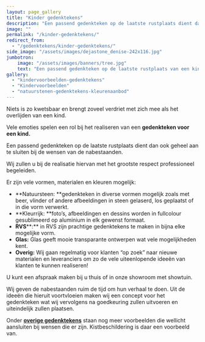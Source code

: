 ```yaml
---
layout: page_gallery
title: "Kinder gedenktekens"
description: "Een passend gedenkteken op de laatste rustplaats dient dan ook geheel aan te sluiten bij de wensen van de nabestaanden."
image: ""
permalink: "/kinder-gedenktekens/"
redirect_from:
  - "/gedenktekens/kinder-gedenktekens/"
side_image: "/assets/images/dejastone_denise-242x116.jpg"
jumbotron:
    image: "/assets/images/banners/tree.jpg"
    text: "Een passend gedenkteken op de laatste rustplaats van een kind dient geheel aan te sluiten bij de wensen van de nabestaanden."
gallery: 
  - "kindervoorbeelden-gedenktekens"
  - "Kindervoorbeelden"   
  - "natuurstenen-gedenktekens-kleurenaanbod"
---
```

Niets is zo kwetsbaar en brengt zoveel verdriet met zich mee als het overlijden van een kind.

Vele emoties spelen een rol bij het realiseren van een **gedenkteken voor een kind.**

Een passend gedenkteken op de laatste rustplaats dient dan ook geheel aan te sluiten bij de wensen van de nabestaanden.

Wij zullen u bij de realisatie hiervan met het grootste respect professioneel begeleiden.

Er zijn vele vormen, materialen en kleuren mogelijk:

*   **Natuursteen: **gedenkteken in diverse vormen mogelijk zoals met beer, vlinder of andere afbeeldingen in steen gelaserd, los geplaatst of in die vorm verwerkt.
*   **Kleurrijk: **foto’s, afbeeldingen en dessins worden in fullcolour gesublimeerd op aluminium in elk gewenst formaat.
*   **RVS****:** in RVS zijn prachtige gedenktekens te maken in bijna elke mogelijke vorm.
*   **Glas:** Glas geeft mooie transparante ontwerpen wat vele mogelijkheden kent.
*   **Overig:** Wij gaan regelmatig voor klanten “op zoek” naar nieuwe materialen en leveranciers om zo de vele uiteenlopende ideeën van klanten te kunnen realiseren!

U kunt een afspraak maken bij u thuis of in onze showroom met showtuin.

Wij geven de nabestaanden ruim de tijd om hun verhaal te doen. Uit de ideeën die hieruit voortvloeien maken wij een concept voor het gedenkteken wat wij vervolgens na goedkeuring zullen uitvoeren en uiteindelijk zullen plaatsen.

Onder [**overige gedenktekens**](https://www.dejastone.nl/gedenktekens/overige-gedenktekens/ "Overige gedenktekens") staan nog meer voorbeelden die wellicht aansluiten bij wensen die er zijn. Kistbeschildering is daar een voorbeeld van.